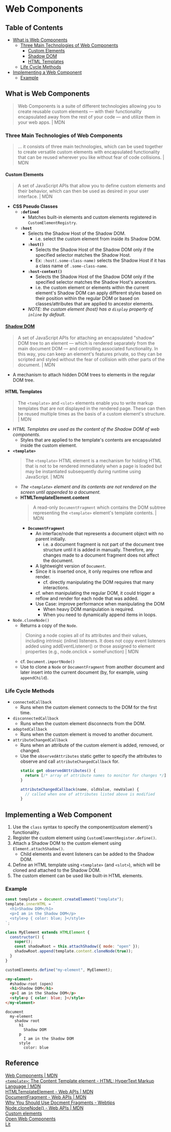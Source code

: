 # Web Components

## Table of Contents
- [What is Web Components](#what-is-web-components)
  - [Three Main Technologies of Web Components](#three-main-technologies-of-web-components)
    - [Custom Elements](#custom-elements)
    - [Shadow DOM](#shadow-dom)
    - [HTML Templates](#html-templates)
  - [Life Cycle Methods](#life-cycle-methods)
- [Implementing a Web Component](#implementing-a-web-component)
  - [Example](#example)

## What is Web Components
> Web Components is a suite of different technologies allowing you to create reusable custom elements — with their functionality encapsulated away from the rest of your code — and utilize them in your web apps. | MDN
### Three Main Technologies of Web Components
> ... it consists of three main technologies, which can be used together to create versatile custom elements with encapsulated functionality that can be reused wherever you like without fear of code collisions. | MDN
#### Custom Elements
> A set of JavaScript APIs that allow you to define custom elements and their behavior, which can then be used as desired in your user interface. | MDN
- **CSS Pseudo Classes**
  - **`:defined`**
    - Matches built-in elements and custom elements registered in `CustomElementRegistry`.
  - **`:host`**
    - Selects the Shadow Host of the Shadow DOM.
      - i.e. select the custom element from inside its Shadow DOM.
    - **`:host()`**
      - Selects the Shadow Host of the Shadow DOM only if the specified selector matches the Shadow Host.
      - Ex: `:host(.some-class-name)` selects the Shadow Host if it has a class name of `.some-class-name`.
    - **`:host-context()`**
      - Selects the Shadow Host of the Shadow DOM only if the specified selector matches the Shadow Host's ancestors.
      - i.e. the custom element or elements within the current element's Shadow DOM can apply different styles based on their position within the regular DOM or based on classes/attributes that are applied to ancestor elements.
    - _NOTE: the custom element (host) has a `display` property of `inline` by default._
#### [Shadow DOM](https://github.com/Kakamotobi/Learned/main/DOM/Shadow-DOM.md)
> A set of JavaScript APIs for attaching an encapsulated "shadow" DOM tree to an element — which is rendered separately from the main document DOM — and controlling associated functionality. In this way, you can keep an element's features private, so they can be scripted and styled without the fear of collision with other parts of the document. | MDN  

- A mechanism to attach hidden DOM trees to elements in the regular DOM tree.
#### HTML Templates
> The `<template>` and `<slot>` elements enable you to write markup templates that are not displayed in the rendered page. These can then be reused multiple times as the basis of a custom element's structure. | MDN  
- _HTML Templates are used as the content of the Shadow DOM of web components._
  - Styles that are applied to the template's contents are encapsulated inside the custom element.
- **`<template>`**
  > The `<template>` HTML element is a mechanism for holding HTML that is not to be rendered immediately when a page is loaded but may be instantiated subsequently during runtime using JavaScript. | MDN  
  - _The `<template>` element and its contents are not rendered on the screen until appended to a document._
  - **HTMLTemplateElement.content**
    > A read-only `DocumentFragment` which contains the DOM subtree representing the `<template>` element's template contents. | MDN  
    - **`DocumentFragment`**
      - An interface/node that represents a document object with no parent initially.
        - i.e. a document fragment is not part of the document tree structure until it is added in manually. Therefore, any changes made to a document fragment does not affect the document.
      - A lightweight version of `Document`.
      - Since it is inserted once, it only requires one reflow and render.
        - cf. directly manipulating the DOM requires that many interactions.
      - cf. when manipulating the regular DOM, it could trigger a reflow and render for each node that was added.
      - Use Case: improve performance when manipulating the DOM
        - When heavy DOM manipulation is required.
        - When you need to dynamically append items in loops.
- `Node.cloneNode()`
  - Returns a copy of the `Node`.
  > Cloning a node copies all of its attributes and their values, including intrinsic (inline) listeners. It does not copy event listeners added using addEventListener() or those assigned to element properties (e.g., node.onclick = someFunction) | MDN  
  - cf. `Document.importNode()`
  - Use to clone a `Node` or `DocumentFragment` from another document and later insert into the current document (by, for example, using `appendChild`).
### Life Cycle Methods
- `connectedCallback`
  - Runs when the custom element connects to the DOM for the first time.
- `disconnectedCallback`
  - Runs when the custom element disconnects from the DOM.
- `adoptedCallback`
  - Runs when the custom element is moved to another document.
- `attributeChangedCallback`
  - Runs when an attribute of the custom element is added, removed, or changed.
  - Use the `observedAttributes` static getter to specify the attributes to observe and call `attributeChangedCallback` for.
    ```js
    static get observedAttributes() {
      return [/* array of attribute names to monitor for changes */];
    }
    
    attributeChangedCallback(name, oldValue, newValue) {
      // called when one of attributes listed above is modified
    }
    ```

## Implementing a Web Component
1. Use the `class` syntax to specify the component(custom element)'s functionality.
2. Register the custom element using `CustomElementRegister.define()`.
3. Attach a Shadow DOM to the custom element using `Element.attachShadow()`.
    - Child elements and event listeners can be added to the Shadow DOM.
4. Define an HTML template using `<template>` (and `<slot>`), which will be cloned and attached to the Shadow DOM.
5. The custom element can be used like built-in HTML elements.
### Example
```js
const template = document.createElement("template");
template.innerHTML = `
  <h1>Shadow DOM</h1>
  <p>I am in the Shadow DOM</p>
  <style>p { color: blue; }</style>
`;

class MyElement extends HTMLElement {
  constructor() {
    super();
    const shadowRoot = this.attachShadow({ mode: "open" });
    shadowRoot.append(template.content.cloneNode(true));
  }
}

customElements.define("my-element", MyElement);
````
```html
<my-element>
  #shadow-root (open)
  <h1>Shadow DOM</h1>
  <p>I am in the Shadow DOM</p>
  <style>p { color: blue; }</style>
</my-element>
```
```
document
  my-element
    shadow root
      h1
        Shadow DOM
      p
        I am in the Shadow DOM
      style
        color: blue
```

## Reference
[Web Components | MDN](https://developer.mozilla.org/en-US/docs/Web/Web_Components)  
[`<template>`: The Content Template element - HTML: HyperText Markup Language | MDN](https://developer.mozilla.org/en-US/docs/Web/HTML/Element/template)  
[HTMLTemplateElement - Web APIs | MDN](https://developer.mozilla.org/en-US/docs/Web/API/HTMLTemplateElement)  
[DocumentFragment - Web APIs | MDN](https://developer.mozilla.org/en-US/docs/Web/API/DocumentFragment)  
[Why You Should Use Docment Fragments - Webtips](https://www.webtips.dev/document-fragments)  
[Node.cloneNode() - Web APIs | MDN](https://developer.mozilla.org/en-US/docs/Web/API/Node/cloneNode)  
[Custom elements](https://javascript.info/custom-elements)  
[Open Web Components](https://open-wc.org/)  
[Lit](https://lit.dev/)  
